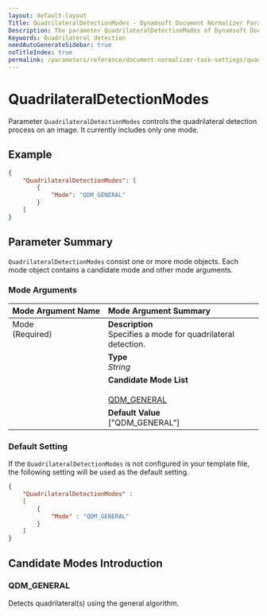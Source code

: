 ```yaml
---
layout: default-layout
Title: QuadrilateralDetectionModes - Dynamsoft Document Normalizer Parameters
Description: The parameter QuadrilateralDetectionModes of Dynamsoft Document Normalizer is XXX.
Keywords: Quadrilateral detection
needAutoGenerateSidebar: true
noTitleIndex: true
permalink: /parameters/reference/document-normalizer-task-settings/quadrilateral-detection-modes.html
---
```


# QuadrilateralDetectionModes

Parameter `QuadrilateralDetectionModes` controls the quadrilateral detection process on an image. It currently includes only one mode.

## Example

```json
{
    "QuadrilateralDetectionModes": [
        {
            "Mode": "QDM_GENERAL"
        }
    ]
}
```

## Parameter Summary

`QuadrilateralDetectionModes` consist one or more mode objects. Each mode object contains a candidate mode and other mode arguments.

### Mode Arguments

<table style = "text-align:left">
    <thead>
        <tr>
            <th nowrap="nowrap">Mode Argument Name</th>
            <th nowrap="nowrap">Mode Argument Summary</th>
        </tr>
    </thead>
    <tr>
        <td rowspan = "4" style="vertical-align:text-top">Mode<br>(Required)</td>
        <td><b>Description</b><br>Specifies a mode for quadrilateral detection.
        </td>
    </tr>
    <tr>
        <td><b>Type</b><br><i>String</i>
        </td>
    </tr>
    <tr>
        <td><b>Candidate Mode List</b><br><br><a href = "#dmperspectivecorrection">QDM_GENERAL</a>
        </td>
    </tr>
    <tr>
        <td><b>Default Value</b><br>["QDM_GENERAL"]
        </td>
    </tr>
</table>

### Default Setting

If the `QuadrilateralDetectionModes` is not configured in your template file, the following setting will be used as the default setting.

```json
{
    "QuadrilateralDetectionModes" : 
    [
        {
            "Mode" : "QDM_GENERAL"
        }
    ]
}
```

## Candidate Modes Introduction

### QDM_GENERAL

Detects quadrilateral(s) using the general algorithm.
